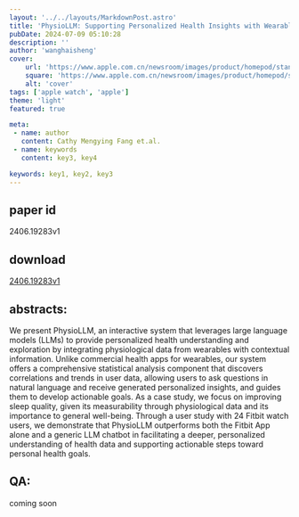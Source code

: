 ```yaml
---
layout: '../../layouts/MarkdownPost.astro'
title: 'PhysioLLM: Supporting Personalized Health Insights with Wearables and Large Language Models'
pubDate: 2024-07-09 05:10:28
description: ''
author: 'wanghaisheng'
cover:
    url: 'https://www.apple.com.cn/newsroom/images/product/homepod/standard/Apple-HomePod-hero-230118_big.jpg.large_2x.jpg'
    square: 'https://www.apple.com.cn/newsroom/images/product/homepod/standard/Apple-HomePod-hero-230118_big.jpg.large_2x.jpg'
    alt: 'cover'
tags: ['apple watch', 'apple'] 
theme: 'light'
featured: true

meta:
 - name: author
   content: Cathy Mengying Fang et.al.
 - name: keywords
   content: key3, key4

keywords: key1, key2, key3
---
```


## paper id
2406.19283v1
## download
[2406.19283v1](http://arxiv.org/abs/2406.19283v1)
## abstracts:
We present PhysioLLM, an interactive system that leverages large language models (LLMs) to provide personalized health understanding and exploration by integrating physiological data from wearables with contextual information. Unlike commercial health apps for wearables, our system offers a comprehensive statistical analysis component that discovers correlations and trends in user data, allowing users to ask questions in natural language and receive generated personalized insights, and guides them to develop actionable goals. As a case study, we focus on improving sleep quality, given its measurability through physiological data and its importance to general well-being. Through a user study with 24 Fitbit watch users, we demonstrate that PhysioLLM outperforms both the Fitbit App alone and a generic LLM chatbot in facilitating a deeper, personalized understanding of health data and supporting actionable steps toward personal health goals.
## QA:
coming soon
